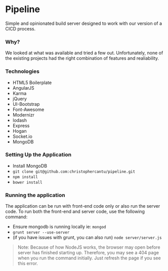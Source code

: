 # Pipeline 

Simple and opinionated build server designed to work with our version of a CICD process.  

### Why?

We looked at what was available and tried a few out. Unfortunately, none of the existing projects had the right combination of features and realiability.  

### Technologies

* HTML5 Boilerplate
* AngularJS
* Karma
* jQuery
* UI-Bootstrap
* Font-Awesome
* Modernizr
* lodash
* Express
* Hogan
* Socket.io
* MongoDB

### Setting Up the Application

* Install MongoDB
* `git clone git@github.com:christophercantu/pipeline.git`
* `npm install`
* `bower install`

### Running the application
The application can be run with front-end code only or also run the server code.  To run both the front-end and server code, use the following command:

* Ensure mongodb is running locally ie: `mongod`
* `grunt server --use-server`
* (if you have issues with grunt, you can also run) `node server/server.js`

> Note: Because of how NodeJS works, the browser may open before server has finished starting up. Therefore, you may see a 404 page when you run the command initially.  Just refresh the page if you see this error.
